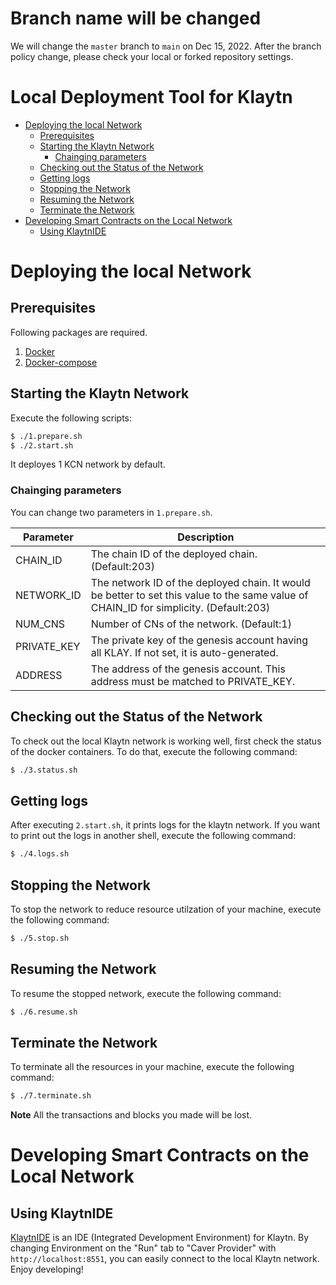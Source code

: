 # Branch name will be changed

We will change the `master` branch to `main` on Dec 15, 2022.
After the branch policy change, please check your local or forked repository settings.

# Local Deployment Tool for Klaytn

<!-- vim-markdown-toc GFM -->

* [Deploying the local Network](#deploying-the-local-network)
	* [Prerequisites](#prerequisites)
	* [Starting the Klaytn Network](#starting-the-klaytn-network)
		* [Chainging parameters](#chainging-parameters)
	* [Checking out the Status of the Network](#checking-out-the-status-of-the-network)
	* [Getting logs](#getting-logs)
	* [Stopping the Network](#stopping-the-network)
	* [Resuming the Network](#resuming-the-network)
	* [Terminate the Network](#terminate-the-network)
* [Developing Smart Contracts on the Local Network](#developing-smart-contracts-on-the-local-network)
	* [Using KlaytnIDE](#using-klaytnide)

<!-- vim-markdown-toc -->

# Deploying the local Network

## Prerequisites
Following packages are required.

1. [Docker](https://docs.docker.com/get-docker/)
1. [Docker-compose](https://docs.docker.com/compose/install/)

## Starting the Klaytn Network
Execute the following scripts:

```bash
$ ./1.prepare.sh
$ ./2.start.sh
```

It deployes 1 KCN network by default. 


### Chainging parameters
You can change two parameters in `1.prepare.sh`.

| Parameter | Description |
|---|---|
|CHAIN_ID| The chain ID of the deployed chain. (Default:203) |
|NETWORK_ID| The network ID of the deployed chain. It would be better to set this value to the same value of CHAIN_ID for simplicity. (Default:203) |
|NUM_CNS| Number of CNs of the network. (Default:1) |
| PRIVATE_KEY | The private key of the genesis account having all KLAY. If not set, it is auto-generated. |
| ADDRESS | The address of the genesis account. This address must be matched to PRIVATE_KEY. |

## Checking out the Status of the Network
To check out the local Klaytn network is working well, first check the status of the docker containers. To do that, execute the following command:

```bash
$ ./3.status.sh
```

## Getting logs
After executing `2.start.sh`, it prints logs for the klaytn network.
If you want to print out the logs in another shell, execute the following command:

```bash
$ ./4.logs.sh
```

## Stopping the Network
To stop the network to reduce resource utilzation of your machine, execute the following command:

```bash
$ ./5.stop.sh
```

## Resuming the Network
To resume the stopped network, execute the following command:

```bash
$ ./6.resume.sh
```

## Terminate the Network
To terminate all the resources in your machine, execute the following command:

```bash
$ ./7.terminate.sh
```

**Note** All the transactions and blocks you made will be lost.

# Developing Smart Contracts on the Local Network

## Using KlaytnIDE

[KlaytnIDE](https://ide.klaytn.com) is an IDE (Integrated Development Environment) for Klaytn.
By changing Environment on the "Run" tab to "Caver Provider" with `http://localhost:8551`,
you can easily connect to the local Klaytn network. Enjoy developing!

